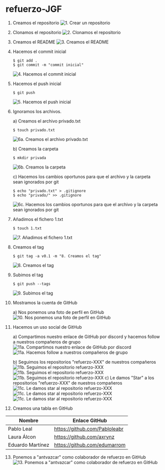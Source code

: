 # refuerzo-JGF

1. Creamos el repositorio
    ![1. Crear un repositorio](imagenes/act1.jpg)

2. Clonamos el repositorio
    ![2. Clonamos el repositorio](imagenes/act2.jpg)

3. Creamos el README
    ![3. Creamos el README](imagenes/act3.png)

4. Hacemos el commit inicial
    ```
    $ git add .
    $ git commit -m "commit inicial"
    ```
    ![4. Hacemos el commit inicial](imagenes/act4.png)
5. Hacemos el push inicial
    ```
    $ git push
    ```
    ![5. Hacemos el push inicial](imagenes/act5.png)
6. Ignoramos los archivos.

    a) Creamos el archivo privado.txt
    ```
    $ touch privado.txt
    ```
    ![6a. Creamos el archivo privado.txt](imagenes/act6a.png)

    b) Creamos la carpeta
    ```
    $ mkdir privada
    ```
    ![6b. Creamos la carpeta](imagenes/act6b.png)

    c) Hacemos los cambios oportunos para que el archivo y la carpeta sean ignorados por git 
    ```
    $ echo "privado.txt" > .gitignore
    $ echo "privado/" >> .gitignore
    ```
    ![6c. Hacemos los cambios oportunos para que el archivo y la carpeta sean ignorados por git ](imagenes/act6c.png)
7. Añadimos el fichero 1.txt
    ```
    $ touch 1.txt
    ```
    ![7. Añadimos el fichero 1.txt](imagenes/act7.png)
8. Creamos el tag
    ```
    $ git tag -a v0.1 -m "8. Creamos el tag"
    ```
    ![8. Creamos el tag](imagenes/act8.png)
9. Subimos el tag
    ```
    $ git push --tags
    ```
    ![9. Subimos el tag](imagenes/act9.png)
10. Mostramos la cuenta de GitHub

    a) Nos ponemos una foto de perfil en GitHub
    ![10. Nos ponemos una foto de perfil en GitHub](imagenes/act10.png)

11. Hacemos un uso social de GitHub

    a) Compartimos nuestro enlace de GitHub por discord y hacemos follow a nuestros compañeros de grupo
    ![11a. Compartimos nuestro enlace de GitHub por discord](imagenes/act11a1.png)
    ![11a. Hacemos follow a nuestros compañeros de grupo ](imagenes/act11a2.png)

    b) Seguimos los repositorios "refuerzo-XXX" de nuestros compañeros
    ![11b. Seguimos el repositorio refuerzo-XXX](imagenes/act11b1.png)
    ![11b. Seguimos el repositorio refuerzo-XXX](imagenes/act11b2.png)
    ![11b. Seguimos el repositorio refuerzo-XXX](imagenes/act11b3.png)
    c) Le damos "Star" a los repositorios "refuerzo-XXX" de nuestros compañeros
    ![11c. Le damos star al repositorio refuerzo-XXX](imagenes/act11c1.png)
    ![11c. Le damos star al repositorio refuerzo-XXX](imagenes/act11c2.png)
    ![11c. Le damos star al repositorio refuerzo-XXX](imagenes/act11c3.png)

12. Creamos una tabla en GitHub

| Nombre |  Enlace GitHub
| ------------- | ------------- |
| Pablo Leal  | https://github.com/Pabloleabr  |
| Laura Álcon  |  https://github.com/axrynz |
| Eduardo Martínez | https://github.com/edumarrom |


13. Ponemos a "antvazcar" como colaborador de refuerzo en GitHub
![13. Ponemos a "antvazcar" como colaborador de refuerzo en GitHub](imagenes/act12.png)